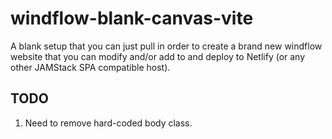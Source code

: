 # windflow-blank-canvas-vite
A blank setup that you can just pull in order to create a brand new windflow website that you can modify and/or add to and deploy to Netlify (or any other JAMStack SPA compatible host).

## TODO
1. Need to remove hard-coded body class.
